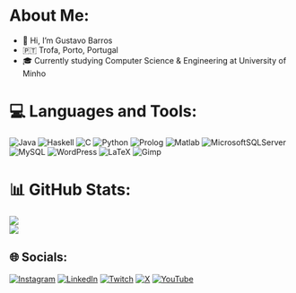 # About Me:
- 👋 Hi, I’m Gustavo Barros<br>
- 🇵🇹 Trofa, Porto, Portugal<br>
- 🎓 Currently studying Computer Science & Engineering at University of Minho

# 💻 Languages and Tools:
![Java](https://img.shields.io/badge/java-%23ED8B00.svg?style=for-the-badge&logo=openjdk&logoColor=white) 
![Haskell](https://img.shields.io/badge/Haskell-5e5086?style=for-the-badge&logo=haskell&logoColor=white) 
![C](https://img.shields.io/badge/c-%2300599C.svg?style=for-the-badge&logo=c&logoColor=white)
![Python](https://img.shields.io/badge/python-3670A0?style=for-the-badge&logo=python&logoColor=ffdd54)
![Prolog](https://img.shields.io/badge/Prolog-002050?style=for-the-badge&logo=prolog&logoColor=white)
![Matlab](https://img.shields.io/badge/MATLAB-red?style=for-the-badge&logo=matlab&logoColor=white)
![MicrosoftSQLServer](https://img.shields.io/badge/Microsoft%20SQL%20Server-CC2927?style=for-the-badge&logo=microsoft%20sql%20server&logoColor=white) 
![MySQL](https://img.shields.io/badge/mysql-%2300000f.svg?style=for-the-badge&logo=mysql&logoColor=white) 
![WordPress](https://img.shields.io/badge/WordPress-%23117AC9.svg?style=for-the-badge&logo=WordPress&logoColor=white) 
![LaTeX](https://img.shields.io/badge/latex-%23008080.svg?style=for-the-badge&logo=latex&logoColor=white)
![Gimp](https://img.shields.io/badge/Gimp-657D8B?style=for-the-badge&logo=gimp&logoColor=FFFFFF)

# 📊 GitHub Stats:
![](https://github-readme-stats.vercel.app/api/top-langs/?username=gustavobarros24&theme=dark&hide_border=false&include_all_commits=false&count_private=false&layout=compact)<br/>
![](https://github-readme-stats.vercel.app/api?username=gustavobarros24&theme=dark&hide_border=false&include_all_commits=false&count_private=false)<br/>

## 🌐 Socials:
[![Instagram](https://img.shields.io/badge/Instagram-%23E4405F.svg?logo=Instagram&logoColor=white)](https://instagram.com/gustavobarros24) 
[![LinkedIn](https://img.shields.io/badge/LinkedIn-%230077B5.svg?logo=linkedin&logoColor=white)](https://linkedin.com/in/gustavobarros24) 
[![Twitch](https://img.shields.io/badge/Twitch-%239146FF.svg?logo=Twitch&logoColor=white)](https://twitch.tv/zaevuofficial) 
[![X](https://img.shields.io/badge/X-black.svg?logo=X&logoColor=white)](https://x.com/gbarros24_) 
[![YouTube](https://img.shields.io/badge/YouTube-%23FF0000.svg?logo=YouTube&logoColor=white)](https://www.youtube.com/channel/UCTYTViLOLWKP14-kTZgwGXQ)
